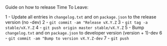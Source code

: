 Guide on how to release Time To Leave:

1 - Update all entries in `changelog.txt` and on `package.json` to the release version (no -dev)
2 - `git commit -am "Release vX.Y.Z`
3 - `git tag -a stable/vX.Y.Z`
4 - `git push origin master stable/vX.Y.Z`
5 - Bump `changelog.txt` and on `package.json` to developer version (version + 1)-dev
6 - `git commit -am "Bump to version vX.Y.Z-dev`
7 - `git push`